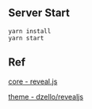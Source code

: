 ## Server Start
```
yarn install
yarn start
```

## Ref
[core - reveal.js](https://revealjs.com/)

[theme - dzello/revealjs](https://github.com/dzello/revealjs-themes)

